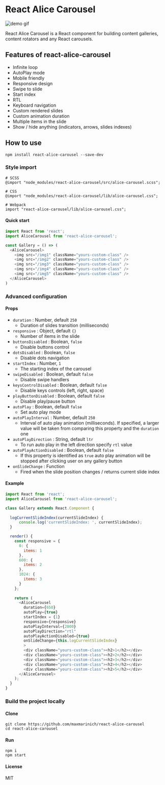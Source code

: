 # React Alice Carousel

![demo gif](https://github.com/maxmarinich/react-alice-carousel/raw/master/source/i/react-alice-carousel.gif)


React Alice Carousel is a React component for building content galleries, content rotators and any React carousels.

## Features of react-alice-carousel

* Infinite loop
* AutoPlay mode
* Mobile friendly
* Responsive design
* Swipe to slide
* Start index
* RTL
* Keyboard navigation
* Custom rendered slides
* Custom animation duration
* Multiple items in the slide
* Show / hide anything (indicators, arrows, slides indexes)

## How to use

```apacheconfig
npm install react-alice-carousel --save-dev
```

### Style import

```
# SCSS
@import "node_modules/react-alice-carousel/src/alice-carousel.scss";
```
```
# CSS 
@import "node_modules/react-alice-carousel/lib/alice-carousel.css";
```
```
# Webpack
import "react-alice-carousel/lib/alice-carousel.css";
```

#### Quick start

```javascript
import React from 'react';
import AliceCarousel from 'react-alice-carousel';

const Gallery = () => (
  <AliceCarousel>
    <img src="/img1" className="yours-custom-class" />
    <img src="/img2" className="yours-custom-class" />
    <img src="/img3" className="yours-custom-class" />
    <img src="/img4" className="yours-custom-class" />
    <img src="/img5" className="yours-custom-class" />
  </AliceCarousel>
)
```

### Advanced configuration


#### Props
* `duration` : Number, default  `250` 
    - Duration of slides transition (milliseconds)
* `responsive` : Object, default `{}`
    - Number of items in the slide 
* `buttonsDisabled` : Boolean, `false`
    - Disable buttons control
* `dotsDisabled` : Boolean, `false`
    - Disable dots navigation
* `startIndex` : Number, `1`
    - The starting index of the carousel
* `swipeDisabled` : Boolean, default `false`
    - Disable swipe handlers    
* `keysControlDisabled` :  Boolean, default `false`
    - Disable keys controls (left, right, space)
* `playButtonDisabled` :  Boolean, default `false`
    - Disable play/pause button
* `autoPlay` : Boolean, default `false` 
    - Set auto play mode
* `autoPlayInterval` : Number, default  `250`
    - Interval of auto play animation (milliseconds). If specified, a larger value will be taken from comparing this property and the `duration` one
* `autoPlayDirection` : String, default `ltr`
    - To run auto play in the left direction specify `rtl` value 
* `autoPlayActionDisabled` : Boolean, default `false`
    - If this property is identified as `true` auto play animation will be stopped after clicking user on any gallery button
* `onSlideChange` : Function
    - Fired when the slide position changes / returns current slide index


#### Example

```javascript
import React from 'react';
import AliceCarousel from 'react-alice-carousel';

class Gallery extends React.Component {    
    
  logCurrentSlideIndex(currentSlideIndex) { 
      console.log('currentSlideIndex: ', currentSlideIndex); 
  }

  render() {
    const responsive = {
      0: {
        items: 1
      },
      600: {
        items: 2
      },
      1024: {
        items: 3
      }
    };
    
    return (
      <AliceCarousel
        duration={650}
        autoPlay={true}
        startIndex = {1}
        responsive={responsive}
        autoPlayInterval={2000}
        autoPlayDirection="rtl"
        autoPlayActionDisabled={true}
        onSlideChange={this.logCurrentSlideIndex}
        >
        <div className="yours-custom-class"><h2>1</h2></div>
        <div className="yours-custom-class"><h2>2</h2></div>
        <div className="yours-custom-class"><h2>3</h2></div>
        <div className="yours-custom-class"><h2>4</h2></div>
        <div className="yours-custom-class"><h2>5</h2></div>
      </AliceCarousel>
    );
  }
}
```

### Build the project locally

#### Clone
```apacheconfig
git clone https://github.com/maxmarinich/react-alice-carousel
cd react-alice-carousel
```
#### Run

```apacheconfig
npm i
npm start
```

#### License

MIT
